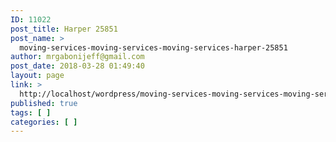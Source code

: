 ```yaml
---
ID: 11022
post_title: Harper 25851
post_name: >
  moving-services-moving-services-moving-services-harper-25851
author: mrgabonijeff@gmail.com
post_date: 2018-03-28 01:49:40
layout: page
link: >
  http://localhost/wordpress/moving-services-moving-services-moving-services-harper-25851/
published: true
tags: [ ]
categories: [ ]
---
```

